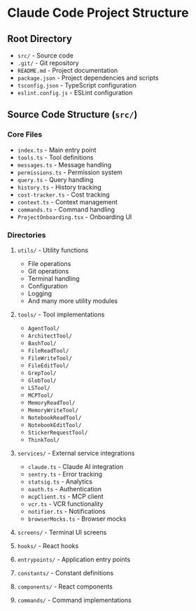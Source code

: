 # Claude Code Project Structure

## Root Directory
- `src/` - Source code
- `.git/` - Git repository
- `README.md` - Project documentation
- `package.json` - Project dependencies and scripts
- `tsconfig.json` - TypeScript configuration
- `eslint.config.js` - ESLint configuration

## Source Code Structure (`src/`)

### Core Files
- `index.ts` - Main entry point
- `tools.ts` - Tool definitions
- `messages.ts` - Message handling
- `permissions.ts` - Permission system
- `query.ts` - Query handling
- `history.ts` - History tracking
- `cost-tracker.ts` - Cost tracking
- `context.ts` - Context management
- `commands.ts` - Command handling
- `ProjectOnboarding.tsx` - Onboarding UI

### Directories
1. `utils/` - Utility functions
   - File operations
   - Git operations
   - Terminal handling
   - Configuration
   - Logging
   - And many more utility modules

2. `tools/` - Tool implementations
   - `AgentTool/`
   - `ArchitectTool/`
   - `BashTool/`
   - `FileReadTool/`
   - `FileWriteTool/`
   - `FileEditTool/`
   - `GrepTool/`
   - `GlobTool/`
   - `LSTool/`
   - `MCPTool/`
   - `MemoryReadTool/`
   - `MemoryWriteTool/`
   - `NotebookReadTool/`
   - `NotebookEditTool/`
   - `StickerRequestTool/`
   - `ThinkTool/`

3. `services/` - External service integrations
   - `claude.ts` - Claude AI integration
   - `sentry.ts` - Error tracking
   - `statsig.ts` - Analytics
   - `oauth.ts` - Authentication
   - `mcpClient.ts` - MCP client
   - `vcr.ts` - VCR functionality
   - `notifier.ts` - Notifications
   - `browserMocks.ts` - Browser mocks

4. `screens/` - Terminal UI screens
5. `hooks/` - React hooks
6. `entrypoints/` - Application entry points
7. `constants/` - Constant definitions
8. `components/` - React components
9. `commands/` - Command implementations 